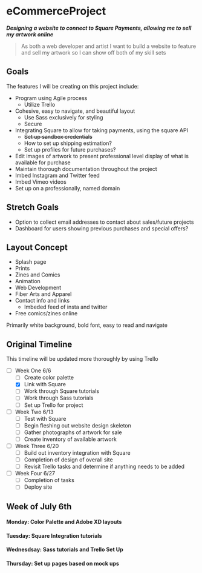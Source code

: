 # eCommerceProject
***Designing a website to connect to Square Payments, allowing me to sell my artwork online***

>As both a web developer and artist 
>I want to build a website to feature and sell my artwork 
>so I can show off both of my skill sets

## Goals

The features I will be creating on this project include: 

- Program using Agile process
  - Utilize Trello
- Cohesive, easy to navigate, and beautiful layout
  - Use Sass exclusively for styling
  - Secure
- Integrating Square to allow for taking payments, using the square API
  - ~~Set up sandbox credentials~~
  - How to set up shipping estimation? 
  - Set up profiles for future purchases? 
- Edit images of artwork to present professional level display of what is available for purchase
- Maintain thorough documentation throughout the project
- Imbed Instagram and Twitter feed
- Imbed Vimeo videos
- Set up on a professionally, named domain

## Stretch Goals

- Option to collect email addresses to contact about sales/future projects
- Dashboard for users showing previous purchases and special offers? 

## Layout Concept

- Splash page
- Prints 
- Zines and Comics
- Animation
- Web Development
- Fiber Arts and Apparel
- Contact info and links
  - Imbeded feed of insta and twitter
- Free comics/zines online

Primarily white background, bold font, easy to read and navigate

## Original Timeline

This timeline will be updated more thoroughly by using Trello

- [ ] Week One 6/6
  - [ ] Create color palette
  - [x] Link with Square
  - [ ] Work through Square tutorials
  - [ ] Work through Sass tutorials
  - [ ] Set up Trello for project 
- [ ] Week Two 6/13
  - [ ] Test with Square
  - [ ] Begin fleshing out website design skeleton
  - [ ] Gather photographs of artwork for sale
  - [ ] Create inventory of available artwork
- [ ] Week Three 6/20
  - [ ] Build out inventory integration with Square
  - [ ] Completion of design of overall site
  - [ ] Revisit Trello tasks and determine if anything needs to be added
- [ ] Week Four 6/27
  - [ ] Completion of tasks
  - [ ] Deploy site
  
## Week of July 6th
  #### Monday: Color Palette and Adobe XD layouts 
  #### Tuesday: Square Integration tutorials
  #### Wednesdsay: Sass tutorials and Trello Set Up
  #### Thursday: Set up pages based on mock ups
  

  

